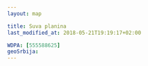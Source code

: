 ```yaml
---
layout: map

title: Suva planina
last_modified_at: 2018-05-21T19:19:17+02:00

WDPA: [555588625]
geoSrbija:
---
```

